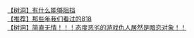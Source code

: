 [【树洞】有什么能够阻挡](http://tieba.baidu.com/p/3139603099?see_lz=1&pn=)   
[【推荐】那些年我们看过的818](http://tieba.baidu.com/p/3140803619?see_lz=1&pn=)   
[【树洞】简直无情！！！态度恶劣的游戏仇人居然是暗恋对象！！](http://tieba.baidu.com/p/3141043074?see_lz=1&pn=)   
